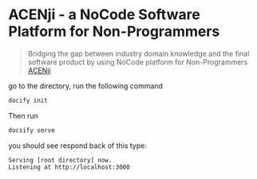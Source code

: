 # ACENji - a NoCode Software Platform for Non-Programmers  

> Bridging the gap between industry domain knowledge and the final software product by using NoCode platform for Non-Programmers <a href="https://acenji.com" target=_self> ACENji</a>

go to the directory, run the following command

```bash
docify init
```

Then run 

```bash
docsify serve
```

you should see respond back of this type:

```
Serving [root directory] now.
Listening at http://localhost:3000
```
